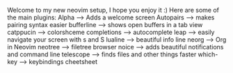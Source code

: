 Welcome to my new neovim setup,
I hope you enjoy it :)
Here are some of the main plugins:
Alpha --> Adds a welcome screen
Autopairs --> makes pairing syntax easier
bufferline --> shows open buffers in a tab view
catppucin --> colorshceme
completions --> autocomplete
leap --> easily navigate your screen with s and S
lualine --> beautiful info line
neorg --> Org in Neovim
neotree --> filetree browser
noice --> adds beautiful notifications and command line 
telescope --> finds files and other things faster
which-key --> keybindings cheetsheet
